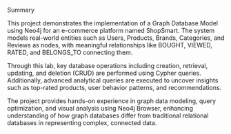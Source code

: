 Summary

This project demonstrates the implementation of a Graph Database Model using Neo4j for an e-commerce platform named ShopSmart.
The system models real-world entities such as Users, Products, Brands, Categories, and Reviews as nodes, with meaningful relationships like BOUGHT, VIEWED, RATED, and BELONGS_TO connecting them.

Through this lab, key database operations including creation, retrieval, updating, and deletion (CRUD) are performed using Cypher queries.
Additionally, advanced analytical queries are executed to uncover insights such as top-rated products, user behavior patterns, and recommendations.

The project provides hands-on experience in graph data modeling, query optimization, and visual analysis using Neo4j Browser, enhancing understanding of how graph databases differ from traditional relational databases in representing complex, connected data.
